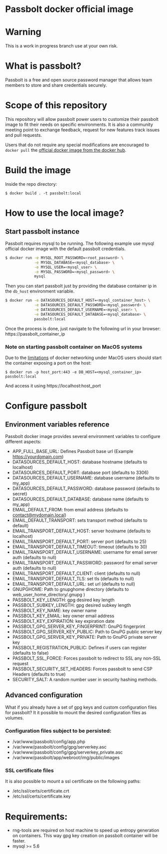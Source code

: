 # Passbolt docker official image

# Warning

This is a work in progress branch use at your own risk.

# What is passbolt?

Passbolt is a free and open source password manager that allows team members to
store and share credentials securely.

# Scope of this repository

This repository will allow passbolt power users to customize their passbolt image to fit their needs on
specific environments. It is also a community meeting point to exchange feedback, request for new features
track issues and pull requests.

Users that do not require any special modifications are encouraged to `docker pull` the
[official docker image from the docker hub](https://hub.docker.com/r/passbolt/passbolt/).

# Build the image

Inside the repo directory:

`$ docker build . -t passbolt:local`

# How to use the local image?

## Start passbolt instance

Passbolt requires mysql to be running. The following example use mysql official docker image
with the default passbolt credentials.

```bash
$ docker run -e MYSQL_ROOT_PASSWORD=<root_password> \
             -e MYSQL_DATABASE=<mysql_database> \
             -e MYSQL_USER=<mysql_user> \
             -e MYSQL_PASSWORD=<mysql_password> \
             mysql
```

Then you can start passbolt just by providing the database container ip in the `db_host` environment variable.

```bash
$ docker run -e DATASOURCES_DEFAULT_HOST=<mysql_container_host> \
             -e DATASOURCES_DEFAULT_PASSWORD=<mysql_password> \
             -e DATASOURCES_DEFAULT_USERNAME=<mysql_user> \
             -e DATASOURCES_DEFAULT_DATABASE=<mysql_database> \
             passbolt:local
```

Once the process is done, just navigate to the following url in your browser: https://passbolt_container_ip

### Note on starting passbolt container on MacOS systems

Due to the [limitations](https://docs.docker.com/docker-for-mac/networking/#known-limitations-use-cases-and-workarounds)
of docker networking under MacOS users should start the container exposing a port on the host:

`$ docker run -p host_port:443 -e DB_HOST=<mysql_container_ip> passbolt:local`

And access it using https://localhost:host_port

# Configure passbolt

## Environment variables reference

Passbolt docker image provides several environment variables to configure different aspects:

* APP_FULL_BASE_URL: Defines Passbolt base url (Example https://yourdomain.com)
* DATASOURCES_DEFAULT_HOST:            database hostname              (defaults to localhost)
* DATASOURCES_DEFAULT_PORT:            database port                  (defaults to 3306)
* DATASOURCES_DEFAULT_USERNAME:        database username              (defaults to my_app)
* DATASOURCES_DEFAULT_PASSWORD:        database password              (defaults to secret)
* DATASOURCES_DEFAULT_DATABASE:        database name                  (defaults to my_app)
* EMAIL_DEFAULT_FROM:                  from email address             (defaults to contact@mydomain.local)
* EMAIL_DEFAULT_TRANSPORT:             sets transport method          (defaults to default)
* EMAIL_TRANSPORT_DEFAULT_HOST:        server hostname                (defaults to localhost)
* EMAIL_TRANSPORT_DEFAULT_PORT:        server port                    (defaults to 25)
* EMAIL_TRANSPORT_DEFAULT_TIMEOUT:     timeout                        (defaults to 30)
* EMAIL_TRANSPORT_DEFAULT_USERNAME:    username for email server auth (defaults to null)
* EMAIL_TRANSPORT_DEFAULT_PASSWORD:    password for email server auth (defaults to null)
* EMAIL_TRANSPORT_DEFAULT_CLIENT:      client                         (defaults to null)
* EMAIL_TRANSPORT_DEFAULT_TLS:         set tls                        (defaults to null)
* EMAIL_TRANSPORT_DEFAULT_URL:         set url                        (defaults to null)
* GNUPGHOME:                           Path to gnupghome directory    (defaults to web_user_home_directory/.gnupg )
* PASSBOLT_KEY_LENGTH:                 gpg desired key length
* PASSBOLT_SUBKEY_LENGTH:              gpg desired subkey length
* PASSBOLT_KEY_NAME:                   key owner name
* PASSBOLT_KEY_EMAIL:                  key owner email address
* PASSBOLT_KEY_EXPIRATION:             key expiration date
* PASSBOLT_GPG_SERVER_KEY_FINGERPRINT: GnuPG fingerprint
* PASSBOLT_GPG_SERVER_KEY_PUBLIC:      Path to GnuPG public server key
* PASSBOLT_GPG_SERVER_KEY_PRIVATE:     Path to GnuPG private server key
* PASSBOLT_REGISTRATION_PUBLIC:        Defines if users can register (defaults to false)
* PASSBOLT_SSL_FORCE:                  Forces passbolt to redirect to SSL any non-SSL request
* PASSBOLT_SECURITY_SET_HEADERS:       Forces passbolt to send CSP Headers (defaults to true)
* SECURITY_SALT:                       A random number user in security hashing methods.

## Advanced configuration

What if you already have a set of gpg keys and custom configuration files for passbolt?
It it possible to mount the desired configuration files as volumes.

### Configuration files subject to be persisted:

* /var/www/passbolt/config/app.php
* /var/www/passbolt/config/gpg/serverkey.asc
* /var/www/passbolt/config/gpg/serverkey_private.asc
* /var/www/passbolt/app/webroot/img/public/images

### SSL certificate files

It is also possible to mount a ssl certificate on the following paths:

* /etc/ssl/certs/certificate.crt
* /etc/ssl/certs/certificate.key

# Requirements:

* rng-tools are required on host machine to speed up entropy generation on containers. This way gpg key creation on passbolt container will be faster.
* mysql >= 5.6
